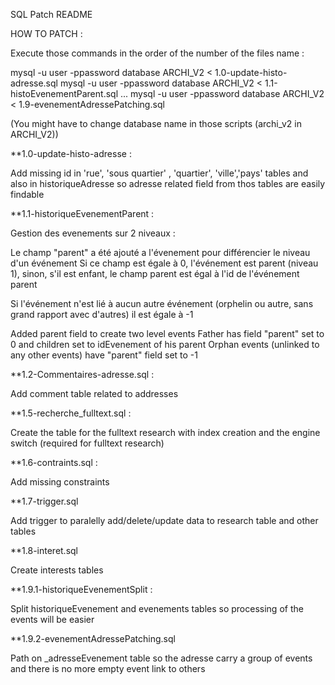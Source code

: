 SQL Patch README

HOW TO PATCH : 

Execute those commands in the order of the number of the files name :

mysql -u user -ppassword database ARCHI_V2 < 1.0-update-histo-adresse.sql
mysql -u user -ppassword database ARCHI_V2 < 1.1-histoEvenementParent.sql
...
mysql -u user -ppassword database ARCHI_V2 < 1.9-evenementAdressePatching.sql

(You might have to change database name in those scripts (archi_v2 in ARCHI_V2))


**1.0-update-histo-adresse : 

Add missing id in 'rue', 'sous quartier' , 'quartier', 'ville','pays' tables and also in historiqueAdresse 
so adresse related field from thos tables are easily findable  


**1.1-historiqueEvenementParent :

Gestion des evenements sur 2 niveaux : 

Le champ "parent" a été ajouté a l'évenement pour différencier le niveau d'un événement
Si ce champ est égale à 0, l'événement est parent (niveau 1), sinon, s'il est enfant, 
le champ parent est égal à l'id de l'événement parent

Si l'événement n'est lié à aucun autre événement 
(orphelin ou autre, sans grand rapport avec d'autres) il est égale à -1


Added parent field to create two level events
Father has field "parent" set to 0 and children set to idEvenement of his parent
Orphan events (unlinked to any other events) have "parent" field set to -1


**1.2-Commentaires-adresse.sql :

Add comment table related to addresses


**1.5-recherche_fulltext.sql :

Create the table for the fulltext research with index creation and the engine switch (required for fulltext research)


**1.6-contraints.sql :

Add missing constraints


**1.7-trigger.sql

Add trigger to paralelly add/delete/update data to research table and other tables

 
**1.8-interet.sql
 
 Create interests tables
 
 
**1.9.1-historiqueEvenementSplit :

Split historiqueEvenement and evenements tables so processing of the events will be easier 


**1.9.2-evenementAdressePatching.sql

Path on _adresseEvenement table so the adresse carry a group of events and there is no more empty event link to others  

